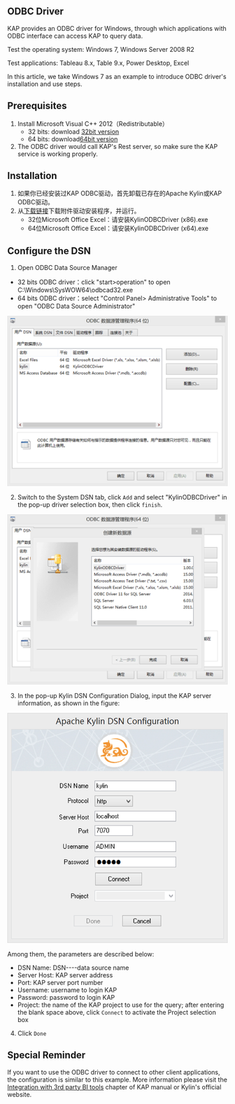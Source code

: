 ## ODBC Driver

KAP provides an ODBC driver for Windows, through which applications with ODBC interface can access KAP to query data. 

Test the operating system: Windows 7, Windows Server 2008 R2

Test applications: Tableau 8.x, Table 9.x, Power Desktop, Excel

In this article, we take Windows 7 as an example to introduce ODBC driver's installation and use steps. 

## Prerequisites

1. Install Microsoft Visual C++ 2012（Redistributable）
   * 32 bits: download [32bit version](http://download.microsoft.com/download/1/6/B/16B06F60-3B20-4FF2-B699-5E9B7962F9AE/VSU_4/vcredist_x86.exe) 
   * 64 bits: download[64bit version](http://download.microsoft.com/download/1/6/B/16B06F60-3B20-4FF2-B699-5E9B7962F9AE/VSU_4/vcredist_x64.exe)
2. The ODBC driver would call KAP's Rest server, so make sure the KAP service is working properly.

## Installation
1. 如果你已经安装过KAP ODBC驱动，首先卸载已存在的Apache Kylin或KAP ODBC驱动。
2. 从[下载链接](http://kylin.apache.org/download)下载附件驱动安装程序，并运行。
   * 32位Microsoft Office Excel：请安装KylinODBCDriver (x86).exe
   * 64位Microsoft Office Excel：请安装KylinODBCDriver (x64).exe

## Configure the DSN

1. Open ODBC Data Source Manager

* 32 bits ODBC driver：click "start>operation" to open C:\Windows\SysWOW64\odbcad32.exe
* 64 bits ODBC driver：select "Control Panel> Administrative Tools" to open "ODBC Data Source Administrator" 


![](images/odbc/01.png)



2. Switch to the System DSN tab, click `Add` and select "KylinODBCDriver" in the pop-up driver selection box, then click `finish`.

![](images/odbc/02.png)

3. In the pop-up Kylin DSN Configuration Dialog, input the KAP server information, as shown in the figure: 

![](images/odbc/03.png)

Among them, the parameters are described below: 

* DSN Name: DSN----data source name
* Server Host: KAP server address
* Port: KAP server port number
* Username: username to login KAP 
* Password: password to login KAP 
* Project: the name of the KAP project to use for the query; after entering the blank space above, click `Connect` to activate the Project selection box 

4. Click `Done` 



## Special Reminder

If you want to use the ODBC driver to connect to other client applications, the configuration is similar to this example. More information please visit the [Integration with 3rd party BI tools](integration/README.md) chapter of KAP manual or Kylin's official website.